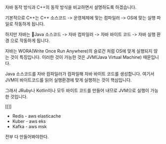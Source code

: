 자바 동작 방식과 C++의 동작 방식을 비교하면서 설명하도록 하겠습니다.

기본적으로 C++는
C++ 소스코드 -> 운영체제에 맞는 컴파일러 -> OS에 맞는 실행 파일로 작동하게 됩니다.

하지만 자바는
Java 소스코드 -> 자바 컴파일러 -> 자바 바이트 코드 -> 자바 실행 환경 으로 작동하게 됩니다.

자바는 WORA(Write Once Run Anywhere)의 슬로건 처럼 OS에 맞게 실행되지 않는 것이 특징입니다.
이러한 것이 가능한 것은 JVM(Java Virtual Machine) 때문입니다.

Java 소스코드를 자바 컴파일러가 컴파일해 자바 바이트 코드를 생성합니다.
여기서 JVM이 바이트코드를 읽어 실행환경에 맞게 실행하는 것이 핵심입니다.

그래서 JRuby나 Kotlin이나 모두 바이트 코드를 만들어 내므로 JVM으로 실행이 가능한 것입니다.


[[]]

- Redis - aws elasticache
- Kuber - aws eks
- Kafka - aws msk

전부 다 만들어봐야한다.





